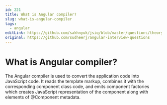 ```yaml
---
id: 221
title: What is Angular compiler?
slug: what-is-angular-compiler
tags:
  - angular
editLink: https://github.com/sakhnyuk/jsiq/blob/master/questions/theory/angular/221.md
original: https://github.com/sudheerj/angular-interview-questions
---
```


# What is Angular compiler?

The Angular compiler is used to convert the application code into JavaScript code. It reads the template markup, combines it with the corresponding component class code, and emits component factories which creates JavaScript representation of the component along with elements of @Component metadata.